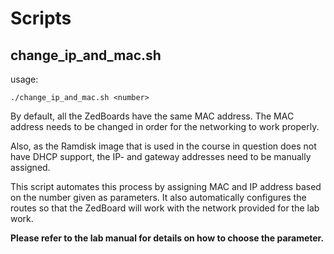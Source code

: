 # Scripts

## change_ip_and_mac.sh

usage:
```
./change_ip_and_mac.sh <number>
```

By default, all the ZedBoards have the same MAC address. The MAC address needs to be changed in order for the networking to work properly.

Also, as the Ramdisk image that is used in the course in question does not have DHCP support, the IP- and gateway addresses need to be manually assigned.


This script automates this process by assigning MAC and IP address based on the number given as parameters. It also automatically configures the routes so that the ZedBoard will work with the network provided for the lab work.


**Please refer to the lab manual for details on how to choose the parameter.**
